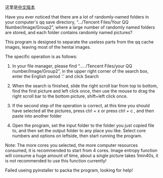 这里是[中文版本](https://github.com/Sksjx/QQ_image_seperetor/blob/main/README.md)

Have you ever noticed that there are a lot of randomly-named folders in your computer's qq save directory, “.../Tencent Files/Your QQ Number/Image/Group2”, where a large number of randomly named folders are stored, and each folder contains randomly named pictures?

This program is designed to separate the useless parts from the qq cache images, leaving most of the hentai images.

The specific operation is as follows: 
1. In your file manager, please find “.... /Tencent Files/your QQ number/Image/Group2”, in the upper right corner of the search box, enter the English period ‘.’ and click Search

2. When the search is finished, slide the right scroll bar from top to bottom, find the first picture and left click once, then use the mouse to drag the right scroll bar to the bottom picture, shift+left click once.

3. If the second step of the operation is correct, at this time you should have selected all the pictures, press ctrl + x or press ctrl + c , and then paste into another folder

4. Open the program, set the input folder to the folder you just copied file to, and then set the output folder to any place you like. Select core numbers and options on leftside, then start running the program.

Note: The more cores you selected, the more computer resources consumed, it is recommended to start from 4 cores. Image entropy function will consume a huge amount of time, about a single picture takes 1min40s, it is not recommended to use this function currently!

Failed useing pyinstaller to packa the program, looking for help!
